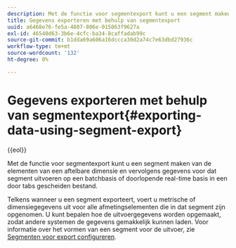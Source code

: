 ```yaml
---
description: Met de functie voor segmentexport kunt u een segment maken van de elementen van een aftelbare dimensie en vervolgens gegevens voor dat segment uitvoeren op een batchbasis of doorlopende real-time basis in een door tabs gescheiden bestand.
title: Gegevens exporteren met behulp van segmentexport
uuid: a6468e76-fe5a-4807-806e-015063f9627a
exl-id: 46540d63-3b6e-4cfc-ba34-8caffadab99c
source-git-commit: b1dda69a606a16dccca30d2a74c7e63dbd27936c
workflow-type: tm+mt
source-wordcount: '132'
ht-degree: 0%

---
```


# Gegevens exporteren met behulp van segmentexport{#exporting-data-using-segment-export}

{{eol}}

Met de functie voor segmentexport kunt u een segment maken van de elementen van een aftelbare dimensie en vervolgens gegevens voor dat segment uitvoeren op een batchbasis of doorlopende real-time basis in een door tabs gescheiden bestand.

Telkens wanneer u een segment exporteert, voert u metrische of dimensiegegevens uit voor alle afmetingselementen die in dat segment zijn opgenomen. U kunt bepalen hoe de uitvoergegevens worden opgemaakt, zodat andere systemen de gegevens gemakkelijk kunnen laden. Voor informatie over het vormen van een segment voor de uitvoer, zie [Segmenten voor export configureren](../../../home/c-get-started/c-exp-data-seg-exp/t-config-sgts-expt.md#task-8857f221fa66463990ec9b60db6db372).
